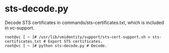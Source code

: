 # sts-decode.py
Decode STS certificates in commands/sts-certificates.txt, which is included in vc-support.

```
root@vc [ ~ ]# /usr/lib/vmidentity/support/sts-cert-support.sh > sts-certificates.txt # Export STS certificates.
root@vc [ ~ ]# python sts-decode.py # Decode.
```
